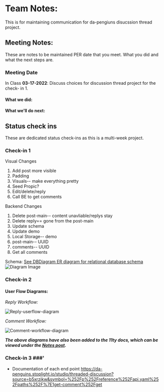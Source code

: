 # Team Notes:
This is for maintaining communication for da-pengiuns disucssion thread project.

## Meeting Notes:
These are notes to be maintained PER date that you meet. What you did and what the next steps are.
### Meeting Date
In Class **03-17-2022**: Discuss choices for discussion thread project for the check- in 1.

#### What we did:


#### What we'll do next:


## Status check ins
These are dedicated status check-ins as this is a multi-week project.

### Check-in 1
Visual Changes

1. Add post more visible
2. Padding
3. Visuals-- make everything pretty
4. Seed Propic?
5. Edit/delete/reply
6. Call BE to get comments

Backend Changes
1. Delete post-main-- content unavliable/replys stay
2. Delete reply== gone from the post-main
3. Update schema
4. Update demo
5. Local Storage-- demo
6. post-main-- UUID
7. comments-- UUID
8. Get all comments

Schema: [See DBDiagram ER diagram for relational database schema](https://dbdiagram.io/d/623369b20ac038740c529b9c) ![Diagram Image](https://i.imgur.com/mFoLAaT.png)

### Check-in 2 ###

#### User Flow Diagrams: ####
_Reply Workflow:_

![Reply-userflow-diagram](https://user-images.githubusercontent.com/48635853/160300745-cb69a590-b35b-4a5f-abbd-390a0f993d2f.png)
    
_Comment Workflow:_

![Comment-workflow-diagram](https://user-images.githubusercontent.com/48635853/160300983-77c89afa-554d-4e28-8648-06e6f9034c39.png)


**_The above diagrams have also been added to the 11ty docs, which can be viewed under the [Notes post](https://da-penguins.github.io/threaded-discussion-docs/posts/notes/)._**

### Check-in 3 ###'
- Documentation of each end point
https://da-penguins.stoplight.io/studio/threaded-discussion?source=b5xrzjkw&symbol=%252Fp%252Freference%252Fapi.yaml%252Fpaths%252F%7E1get-comment%252Fget
